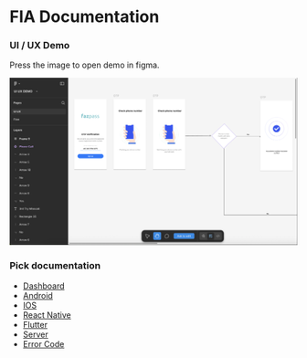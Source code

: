 # FIA Documentation

### UI / UX Demo

Press the image to open demo in figma.

[![UI/UX Demo in Figma](images/ui-ux-demo.png)](https://www.figma.com/design/TzIjiZC961J3TNndcyGMYP/UI-UX-DEMO?node-id=0-1&t=3hkCL0URI2prbfO2-1)

### Pick documentation

- [Dashboard](README.Dashboard.md)
- [Android](README.Android.md)
- [IOS](README.IOS.md)
- [React Native](README.ReactNative.md)
- [Flutter](README.Flutter.md)
- [Server](README.Server.md)
- [Error Code](README.ErrorCode.md)
